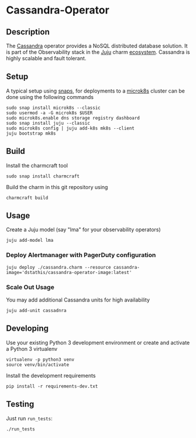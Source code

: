 # Cassandra-Operator

## Description

The [Cassandra] operator provides a NoSQL distributed database solution. It is part of the Observability stack in the [Juju] charm [ecosystem]. Cassandra is highly scalable and fault tolerant.

[Cassandra]: https://cassandra.apache.org/
[Juju]: https://jaas.ai/
[ecosystem]: https://charmhub.io/

## Setup

A typical setup using [snaps](https://snapcraft.io/), for deployments
to a [microk8s](https://microk8s.io/) cluster can be done using the
following commands

    sudo snap install microk8s --classic
    sudo usermod -a -G microk8s $USER
    sudo microk8s.enable dns storage registry dashboard
    sudo snap install juju --classic
    sudo microk8s config | juju add-k8s mk8s --client
    juju bootstrap mk8s

## Build

Install the charmcraft tool

    sudo snap install charmcraft

Build the charm in this git repository using

    charmcraft build

## Usage

Create a Juju model (say "lma" for your observability operators)

    juju add-model lma

### Deploy Alertmanager with PagerDuty configuration

    juju deploy ./cassandra.charm --resource cassandra-image='dstathis/cassandra-operator-image:latest'

### Scale Out Usage

You may add additional Cassandra units for high availability

    juju add-unit cassadnra

## Developing

Use your existing Python 3 development environment or create and
activate a Python 3 virtualenv

    virtualenv -p python3 venv
    source venv/bin/activate

Install the development requirements

    pip install -r requirements-dev.txt

## Testing

Just run `run_tests`:

    ./run_tests
